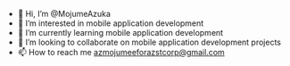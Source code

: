 - 👋 Hi, I’m @MojumeAzuka
- 👀 I’m interested in mobile application development
- 🌱 I’m currently learning mobile application development
- 💞️ I’m looking to collaborate on mobile application development projects
- 📫 How to reach me azmojumeeforazstcorp@gmail.com

<!---
MojumeAzuka/MojumeAzuka is a ✨ special ✨ repository because its `README.md` (this file) appears on your GitHub profile.
You can click the Preview link to take a look at your changes.
--->
